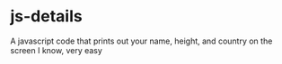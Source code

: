 # js-details

A javascript code that prints out your name, height, and country on the screen
I know, very easy
